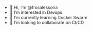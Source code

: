 - 👋 Hi, I’m @frosalessoria
- 👀 I’m interested in Devops
- 🌱 I’m currently learning Docker Swarm
- 💞️ I’m looking to collaborate on CI/CD

<!---
frosalessoria/frosalessoria is a ✨ special ✨ repository because its `README.md` (this file) appears on your GitHub profile.
You can click the Preview link to take a look at your changes.
--->
